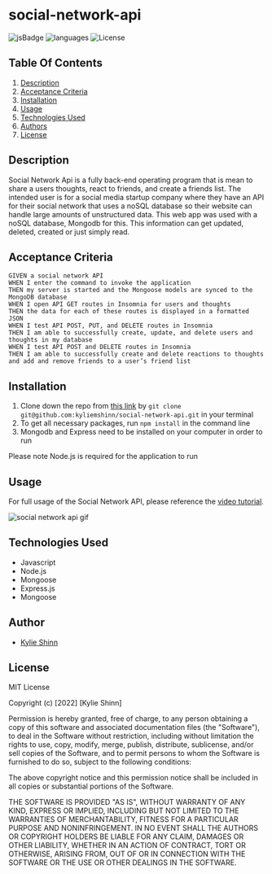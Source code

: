 # social-network-api

![jsBadge](https://img.shields.io/github/languages/top/kyliemshinn/social-network-api?style=plastic)
![languages](https://img.shields.io/github/languages/count/kyliemshinnn/social-network-api)
![License](https://img.shields.io/github/license/kyliemshinn/social-network-api)


## **Table Of Contents**
1. [Description](#description)
2. [Acceptance Criteria](#acceptance-criteria)
3. [Installation](#installation)
4. [Usage](#usage)
5. [Technologies Used](#technologies-used)
6. [Authors](#author)
7. [License](#license)

## **Description**

Social Network Api is a fully back-end operating program that is mean to share a users thoughts, react to friends, and create a friends list. The intended user is for a social media startup company where they have an API for their social network that uses a noSQL database so their website can handle large amounts of unstructured data. This web app was used with a noSQL database, Mongodb for this. This information can get updated, deleted, created or just simply read.

## **Acceptance Criteria** 

```
GIVEN a social network API
WHEN I enter the command to invoke the application
THEN my server is started and the Mongoose models are synced to the MongoDB database
WHEN I open API GET routes in Insomnia for users and thoughts
THEN the data for each of these routes is displayed in a formatted JSON
WHEN I test API POST, PUT, and DELETE routes in Insomnia
THEN I am able to successfully create, update, and delete users and thoughts in my database
WHEN I test API POST and DELETE routes in Insomnia
THEN I am able to successfully create and delete reactions to thoughts and add and remove friends to a user’s friend list
```

## **Installation**

1. Clone down the repo from [this link](https://github.com/kyliemshinn/social-network-api) by `git clone git@github.com:kyliemshinn/social-network-api.git` in your terminal
2. To get all necessary packages, run `npm install` in the command line
3. Mongodb and Express need to be installed on your computer in order to run
 
 Please note Node.js is required for the application to run

## **Usage**

For full usage of the Social Network API, please reference the [video tutorial](https://youtu.be/HnYwk0QEamM).


![social network api gif](./assets/images/socialnetworkapi.gif)



## **Technologies Used**

* Javascript
* Node.js
* Mongoose
* Express.js
* Mongoose


## **Author**

* [Kylie Shinn](https://github.com/kyliemshinn)

## **License**


MIT License

Copyright (c) [2022] [Kylie Shinn]

Permission is hereby granted, free of charge, to any person obtaining a copy of this software and associated documentation files (the "Software"), to deal in the Software without restriction, including without limitation the rights to use, copy, modify, merge, publish, distribute, sublicense, and/or sell copies of the Software, and to permit persons to whom the Software is furnished to do so, subject to the following conditions:

The above copyright notice and this permission notice shall be included in all copies or substantial portions of the Software.

THE SOFTWARE IS PROVIDED "AS IS", WITHOUT WARRANTY OF ANY KIND, EXPRESS OR IMPLIED, INCLUDING BUT NOT LIMITED TO THE WARRANTIES OF MERCHANTABILITY, FITNESS FOR A PARTICULAR PURPOSE AND NONINFRINGEMENT. IN NO EVENT SHALL THE AUTHORS OR COPYRIGHT HOLDERS BE LIABLE FOR ANY CLAIM, DAMAGES OR OTHER LIABILITY, WHETHER IN AN ACTION OF CONTRACT, TORT OR OTHERWISE, ARISING FROM, OUT OF OR IN CONNECTION WITH THE SOFTWARE OR THE USE OR OTHER DEALINGS IN THE SOFTWARE.